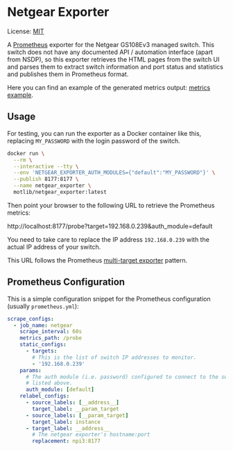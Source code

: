 # Netgear Exporter

License: [MIT](./LICENSE.md)

A [Prometheus](https://prometheus.io) exporter for the Netgear GS108Ev3 managed
switch. This switch does not have any documented API / automation interface
(apart from NSDP), so this exporter retrieves the HTML pages from the switch UI
and parses them to extract switch information and port status and statistics and
publishes them in Prometheus format.

Here you can find an example of the generated metrics output:
[metrics example](./docs/metrics_example.txt).

## Usage

For testing, you can run the exporter as a Docker container like this, replacing
`MY_PASSWORD` with the login password of the switch.

```sh
docker run \
  --rm \
  --interactive --tty \
  --env 'NETGEAR_EXPORTER_AUTH_MODULES={"default":"MY_PASSWORD"}' \
  --publish 8177:8177 \
  --name netgear_exporter \
  motlib/netgear_exporter:latest
```

Then point your browser to the following URL to retrieve the Prometheus metrics:

http://localhost:8177/probe?target=192.168.0.239&auth_module=default

You need to take care to replace the IP address `192.168.0.239` with the actual
IP address of your switch.

This URL follows the Prometheus
[multi-target exporter](https://prometheus.io/docs/guides/multi-target-exporter/)
pattern.

## Prometheus Configuration

This is a simple configuration snippet for the Prometheus configuration (usually
 `prometheus.yml`):

```yaml
scrape_configs:
  - job_name: netgear
    scrape_interval: 60s
    metrics_path: /probe
    static_configs:
      - targets:
        # This is the list of switch IP addresses to monitor.
        - '192.168.0.239'
    params:
      # The auth module (i.e. password) configured to connect to the switches
      # listed above.
      auth_module: [default]
    relabel_configs:
      - source_labels: [__address__]
        target_label: __param_target
      - source_labels: [__param_target]
        target_label: instance
      - target_label: __address__
        # The netgear exporter's hostname:port
        replacement: npi3:8177
```

